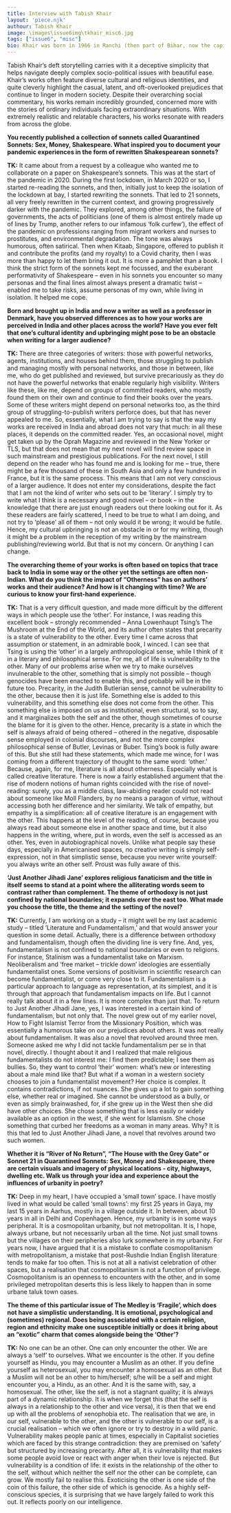 ```yaml
---
title: Interview with Tabish Khair
layout: 'piece.njk'
authour: Tabish Khair
image: \images\issue6img\tkhair_misc6.jpg
tags: ["issue6", "misc"]
bio: Khair was born in 1966 in Ranchi (then part of Bihar, now the capital of Jharkhand) and grew up in his hometown, Gaya. He is the author of various books including The New Xenophobia (OUP, 2016), Jihadi Jane in India (Penguin, 2016), and Night of Happiness (Picador, 2018).<br> His honours and prizes include the All India Poetry Prize (awarded by the Poetry Society and the British Council) and honorary fellowship (for creative writing) of the Baptist University of Hong Kong. He has been writer in residence at York University, UK, and visiting fellow or guest professor at Cambridge University and Leeds University, UK; Delhi University, JNU, Jamia Millia Islamia, Delhi (India), IIT Bhubaneswar (India), etc.<br>Khair now mostly lives in a village off the town of Aarhus, Denmark.
---
```


Tabish Khair’s deft storytelling carries with it a deceptive simplicity that helps navigate deeply complex socio-political issues with beautiful ease. Khair’s works often feature diverse cultural and religious identities, and quite cleverly highlight the casual, latent, and oft-overlooked prejudices that continue to linger in modern society. Despite their overarching social commentary, his works remain incredibly grounded, concerned more with the stories of ordinary individuals facing extraordinary situations. With extremely realistic and relatable characters, his works resonate with readers from across the globe.

**You recently published a collection of sonnets called Quarantined Sonnets: Sex, Money, Shakespeare. What inspired you to document your pandemic experiences in the form of rewritten Shakespearean sonnets?**

**TK:** It came about from a request by a colleague who wanted me to collaborate on a paper on Shakespeare’s sonnets. This was at the start of the pandemic in 2020. During the first lockdown, in March 2020 or so, I started re-reading the sonnets, and then, initially just to keep the isolation of the lockdown at bay, I started rewriting the sonnets. That led to 21 sonnets, all very freely rewritten in the current context, and growing progressively darker with the pandemic. They explored, among other things, the failure of governments, the acts of politicians (one of them is almost entirely made up of lines by Trump, another refers to our infamous ‘folk curfew’), the effect of the pandemic on professions ranging from migrant workers and nurses to prostitutes, and environmental degradation. The tone was always humorous, often satirical. Then when Kitaab, Singapore, offered to publish it and contribute the profits (and my royalty) to a Covid charity, then I was more than happy to let them bring it out. It is more a pamphlet than a book. I think the strict form of the sonnets kept me focussed, and the exuberant performativity of Shakespeare – even in his sonnets you encounter so many personas and the final lines almost always present a dramatic twist – enabled me to take risks, assume personas of my own, while living in isolation. It helped me cope.

**Born and brought up in India and now a writer as well as a professor in Denmark, have you observed differences as to how your works are perceived in India and other places across the world? Have you ever felt that one’s cultural identity and upbringing might pose to be an obstacle when writing for a larger audience?**

**TK:** There are three categories of writers: those with powerful networks, agents, institutions, and houses behind them, those struggling to publish and managing mostly with personal networks, and those in between, like me, who do get published and reviewed, but survive precariously as they do not have the powerful networks that enable regularly high visibility. Writers like these, like me, depend on groups of committed readers, who mostly found them on their own and continue to find their books over the years. Some of these writers might depend on personal networks too, as the third group of struggling-to-publish writers perforce does, but that has never appealed to me. So, essentially, what I am trying to say is that the way my works are received in India and abroad does not vary that much: in all these places, it depends on the committed reader. Yes, an occasional novel, might get taken up by the Oprah Magazine and reviewed in the New Yorker or TLS, but that does not mean that my next novel will find review space in such mainstream and prestigious publications. For the next novel, I still depend on the reader who has found me and is looking for me – true, there might be a few thousand of these in South Asia and only a few hundred in France, but it is the same process. This means that I am not very conscious of a larger audience. It does not enter my considerations, despite the fact that I am not the kind of writer who sets out to be ‘literary’. I simply try to write what I think is a necessary and good novel – or book – in the knowledge that there are just enough readers out there looking out for it. As these readers are fairly scattered, I need to be true to what I am doing, and not try to ‘please’ all of them – not only would it be wrong; it would be futile. Hence, my cultural upbringing is not an obstacle in or for my writing, though it might be a problem in the reception of my writing by the mainstream publishing/reviewing world. But that is not my concern. Or anything I can change.

**The overarching theme of your works is often based on topics that trace back to India in some way or the other yet the settings are often non-Indian. What do you think the impact of “Otherness” has on authors’ works and their audience? And how is it changing with time? We are curious to know your first-hand experience.**

**TK:** That is a very difficult question, and made more difficult by the different ways in which people use the ‘other’. For instance, I was reading this excellent book – strongly recommended – Anna Lowenhaupt Tsing’s The Mushroom at the End of the World, and its author often states that precarity is a state of vulnerability to the other. Every time I came across that assumption or statement, in an admirable book, I winced. I can see that Tsing is using the ‘other’ in a largely anthropological sense, while I think of it in a literary and philosophical sense. For me, all of life is vulnerability to the other. Many of our problems arise when we try to make ourselves invulnerable to the other, something that is simply not possible – though genocides have been enacted to enable this, and probably will be in the future too. Precarity, in the Judith Butlerian sense, cannot be vulnerability to the other, because then it is just life. Something else is added to this vulnerability, and this something else does not come from the other. This something else is imposed on us as institutional, even structural, so to say, and it marginalizes both the self and the other, though sometimes of course the blame for it is given to the other. Hence, precarity is a state in which the self is always afraid of being othered – othered in the negative, disposable sense employed in colonial discourses, and not the more complex philosophical sense of Butler, Levinas or Buber. Tsing’s book is fully aware of this. But she still had these statements, which made me wince, for I was coming from a different trajectory of thought to the same word: ‘other.’ Because, again, for me, literature is all about otherness. Especially what is called creative literature. There is now a fairly established argument that the rise of modern notions of human rights coincided with the rise of novel-reading: surely, you as a middle class, law-abiding reader could not read about someone like Moll Flanders, by no means a paragon of virtue, without accessing both her difference and her similarity. We talk of empathy, but empathy is a simplification: all of creative literature is an engagement with the other. This happens at the level of the reading, of course, because you always read about someone else in another space and time, but it also happens in the writing, where, put in words, even the self is accessed as an other. Yes, even in autobiographical novels. Unlike what people say these days, especially in Americanised spaces, no creative writing is simply self-expression, not in that simplistic sense, because you never write yourself: you always write an other self. Proust was fully aware of this.

**‘Just Another Jihadi Jane’ explores religious fanaticism and the title in itself seems to stand at a point where the alliterating words seem to contrast rather than complement. The theme of orthodoxy is not just confined by national boundaries; it expands over the east too. What made you choose the title, the theme and the setting of the novel?**

**TK:** Currently, I am working on a study – it might well be my last academic study – titled ‘Literature and Fundamentalism,’ and that would answer your question in some detail. Actually, there is a difference between orthodoxy and fundamentalism, though often the dividing line is very fine. And, yes, fundamentalism is not confined to national boundaries or even to religions. For instance, Stalinism was a fundamentalist take on Marxism. Neoliberalism and ‘free market – trickle down’ ideologies are essentially fundamentalist ones. Some versions of positivism in scientific research can become fundamentalist, or come very close to it. Fundamentalism is a particular approach to language as representation, at its simplest, and it is through that approach that fundamentalism impacts on life. But I cannot really talk about it in a few lines. It is more complex than just that. To return to Just Another Jihadi Jane, yes, I was interested in a certain kind of fundamentalism, but not only that. The novel grew out of my earlier novel, How to Fight Islamist Terror from the Missionary Position, which was essentially a humorous take on our prejudices about others. It was not really about fundamentalism. It was also a novel that revolved around three men. Someone asked me why I did not tackle fundamentalism per se in that novel, directly. I thought about it and I realized that male religious fundamentalists do not interest me: I find them predictable; I see them as bullies. So, they want to control ‘their’ women: what’s new or interesting about a male mind like that? But what if a woman in a western society chooses to join a fundamentalist movement? Her choice is complex. It contains contradictions, if not nuances. She gives up a lot to gain something else, whether real or imagined. She cannot be understood as a bully, or even as simply brainwashed, for, if she grew up in the West then she did have other choices. She chose something that is less easily or widely available as an option in the west, if she went for Islamism. She chose something that curbed her freedoms as a woman in many areas. Why? It is this that led to Just Another Jihadi Jane, a novel that revolves around two such women.

**Whether it is “River of No Return”, “The House with the Grey Gate” or Sonnet 21 in Quarantined Sonnets: Sex, Money and Shakespeare, there are certain visuals and imagery of physical locations - city, highways, dwelling etc. Walk us through your idea and experience about the influences of urbanity in poetry?**


**TK:** Deep in my heart, I have occupied a ‘small town’ space. I have mostly lived in what would be called ‘small towns’: my first 25 years in Gaya, my last 15 years in Aarhus, mostly in a village outside it. In between, about 10 years in all in Delhi and Copenhagen. Hence, my urbanity is in some ways peripheral. It is a cosmopolitan urbanity, but not metropolitan. It is, I hope, always urbane, but not necessarily urban all the time. Not just small towns but the villages on their peripheries also lurk somewhere in my urbanity. For years now, I have argued that it is a mistake to conflate cosmopolitanism with metropolitanism, a mistake that post-Rushdie Indian English literature tends to make far too often. This is not at all a nativist celebration of other spaces, but a realisation that cosmopolitanism is not a function of privilege. Cosmopolitanism is an openness to encounters with the other, and in some privileged metropolitan deserts this is less likely to happen than in some urbane taluk town oases.

**The theme of this particular issue of The Medley is ‘Fragile’, which does not have a simplistic understanding. It is emotional, psychological and (sometimes) regional. Does being associated with a certain religion, region and ethnicity make one susceptible initially or does it bring about an “exotic” charm that comes alongside being the ‘Other’?**

**TK:** No one can be an other. One can only encounter the other. We are always a ‘self’ to ourselves. What we encounter is the other. If you define yourself as Hindu, you may encounter a Muslim as an other. If you define yourself as heterosexual, you may encounter a homosexual as an other. But a Muslim will not be an other to him/herself; s/he will be a self and might encounter you, a Hindu, as an other. And it is the same with, say, a homosexual. The other, like the self, is not a stagnant quality; it is always part of a dynamic relationship. It is when we forget this (that the self is always in a relationship to the other and vice versa), it is then that we end up with all the problems of xenophobia etc. The realisation that we are, in our self, vulnerable to the other, and the other is vulnerable to our self, is a crucial realisation – which we often ignore or try to destroy in a wild panic. Vulnerability makes people panic at times, especially in Capitalist societies which are faced by this strange contradiction: they are premised on ‘safety’ but structured by increasing precarity. After all, it is vulnerability that makes some people avoid love or react with anger when their love is rejected. But vulnerability is a condition of life: it exists in the relationship of the other to the self, without which neither the self nor the other can be complete, can grow. We mostly fail to realise this. Exoticising the other is one side of the coin of this failure, the other side of which is genocide. As a highly self-conscious species, it is surprising that we have largely failed to work this out. It reflects poorly on our intelligence.